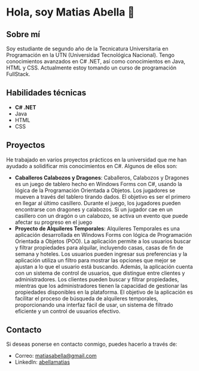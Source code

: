 # Hola, soy Matias Abella 👋

## Sobre mí
Soy estudiante de segundo año de la Tecnicatura Universitaria en Programación en la UTN (Universidad Tecnológica Nacional). Tengo conocimientos avanzados en C# .NET, así como conocimientos en Java, HTML y CSS. Actualmente estoy tomando un curso de programación FullStack.

## Habilidades técnicas
- **C# .NET**
- Java
- HTML
- CSS

## Proyectos
He trabajado en varios proyectos prácticos en la universidad que me han ayudado a solidificar mis conocimientos en C#. Algunos de ellos son:

- **Caballeros Calabozos y Dragones**: Caballeros, Calabozos y Dragones es un juego de tablero hecho en Windows Forms con C#, usando la lógica de la Programación Orientada a Objetos. Los jugadores se mueven a través del tablero tirando dados. El objetivo es ser el primero en llegar al último casillero. Durante el juego, los jugadores pueden encontrarse con dragones y calabozos. Si un jugador cae en un casillero con un dragón o un calabozo, se activa un evento que puede afectar su progreso en el juego
- **Proyecto de Alquileres Temporales**: Alquileres Temporales es una aplicación desarrollada en Windows Forms con lógica de Programación Orientada a Objetos (POO). La aplicación permite a los usuarios buscar y filtrar propiedades para alquilar, incluyendo casas, casas de fin de semana y hoteles. Los usuarios pueden ingresar sus preferencias y la aplicación utiliza un filtro para mostrar las opciones que mejor se ajustan a lo que el usuario está buscando.
Además, la aplicación cuenta con un sistema de control de usuarios, que distingue entre clientes y administradores. Los clientes pueden buscar y filtrar propiedades, mientras que los administradores tienen la capacidad de gestionar las propiedades disponibles en la plataforma.
El objetivo de la aplicación es facilitar el proceso de búsqueda de alquileres temporales, proporcionando una interfaz fácil de usar, un sistema de filtrado eficiente y un control de usuarios efectivo.

## Contacto
Si deseas ponerse en contacto conmigo, puedes hacerlo a través de:
- Correo: matiasabella@gmail.com
- LinkedIn: [abellamatias](https://www.linkedin.com/in/abellamatias/)
